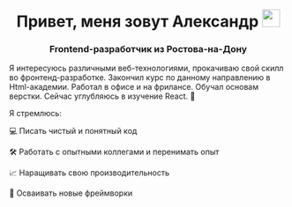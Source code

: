 <h1 align="center">Привет, меня зовут Александр
  <img src="https://github.com/blackcater/blackcater/raw/main/images/Hi.gif" height="32"/>
</h1>
<h3 align="center">Frontend-разработчик из Ростова-на-Дону</h3>
<span>
Я интересуюсь различными веб-технологиями, прокачиваю свой скилл во фронтенд-разработке. Закончил курс по данному направлению в Html-академии. Работал в офисе и на фрилансе. Обучал основам верстки. Сейчас углубляюсь в изучение React. 👀
</span>
<p>
<p>Я стремлюсь:</p>
<p>💻 Писать чистый и понятный код</p>
<p>🛠 Работать с опытными коллегами и перенимать опыт</p>
<p>📈 Наращивать свою производительность</p>
<p>🤯 Осваивать новые фреймворки</p>




<!--
**AlexFromNorth/AlexFromNorth** is a ✨ _special_ ✨ repository because its `README.md` (this file) appears on your GitHub profile.

Here are some ideas to get you started:

- 🔭 I’m currently working on ...
- 🌱 I’m currently learning ...
- 👯 I’m looking to collaborate on ...
- 🤔 I’m looking for help with ...
- 💬 Ask me about ...
- 📫 How to reach me: ...
- 😄 Pronouns: ...
- ⚡ Fun fact: ...
-->
